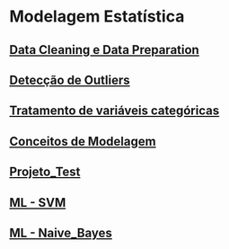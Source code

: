 # Modelagem Estatística

## [Data Cleaning e Data Preparation](https://github.com/vpaula07/data_analytics/blob/main/DataCleaning.ipynb)

## [Detecção de Outliers](https://github.com/vpaula07/data_analytics/blob/main/Substituindo_Tratando_outliers.ipynb)

## [Tratamento de variáveis categóricas](https://github.com/vpaula07/data_analytics/blob/main/Tratamento_categoricas.ipynb)

## [Conceitos de Modelagem](https://github.com/vpaula07/data_analytics/blob/main/Modelagem.ipynb)

## [Projeto_Test](https://github.com/vpaula07/data_analytics/blob/main/Projeto_Counter_Strike.ipynb)

## [ML - SVM](https://github.com/vpaula07/data_analytics/blob/main/SVM_Previs%C3%A3o_Empr%C3%A9stimo.ipynb)

## [ML - Naive_Bayes](https://github.com/vpaula07/data_analytics/blob/main/Naive_Bayes.ipynb)
